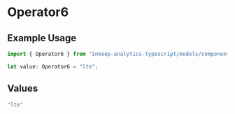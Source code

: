 # Operator6

## Example Usage

```typescript
import { Operator6 } from "inkeep-analytics-typescript/models/components";

let value: Operator6 = "lte";
```

## Values

```typescript
"lte"
```